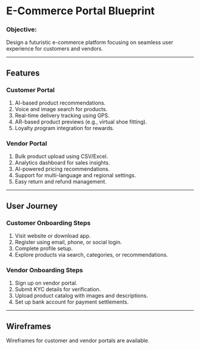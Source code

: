 # E-Commerce Portal Blueprint  
### Objective:  
Design a futuristic e-commerce platform focusing on seamless user experience for customers and vendors.  

---

## **Features**  

### **Customer Portal**  
1. AI-based product recommendations.  
2. Voice and image search for products.  
3. Real-time delivery tracking using GPS.  
4. AR-based product previews (e.g., virtual shoe fitting).  
5. Loyalty program integration for rewards.  

### **Vendor Portal**  
1. Bulk product upload using CSV/Excel.  
2. Analytics dashboard for sales insights.  
3. AI-powered pricing recommendations.  
4. Support for multi-language and regional settings.  
5. Easy return and refund management.  

---

## **User Journey**  

### **Customer Onboarding Steps**  
1. Visit website or download app.  
2. Register using email, phone, or social login.  
3. Complete profile setup.  
4. Explore products via search, categories, or recommendations.  

### **Vendor Onboarding Steps**  
1. Sign up on vendor portal.  
2. Submit KYC details for verification.  
3. Upload product catalog with images and descriptions.  
4. Set up bank account for payment settlements.  

---

## **Wireframes**  
Wireframes for customer and vendor portals are available.  
